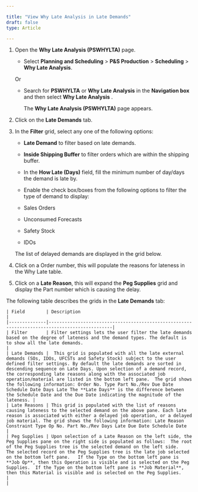 ```yaml
---

title: "View Why Late Analysis in Late Demands"
draft: false
type: Article

---
```


1. Open the **Why Late Analysis (PSWHYLTA)** page.

    - Select **Planning and Scheduling** > **P&S Production** > **Scheduling** > **Why Late Analysis**.

    Or

    - Search for **PSWHYLTA** or **Why Late Analysis**  in the **Navigation box** and then select **Why Late Analysis** .

        The **Why Late Analysis (PSWHYLTA)**  page appears.

2. Click on the **Late Demands** tab.

3. In the **Filter** grid, select any one of the following options:

    - **Late Demand** to filter based on late demands.

    - **Inside Shipping Buffer** to filter orders which are within the shipping buffer.

    - In the **How Late (Days)** field, fill the minimum number of day/days the demand is late by.

    - Enable the check box/boxes from the following options to filter the type of demand to display:

    - Sales Orders

    - Unconsumed Forecasts

    - Safety Stock

    - IDOs

    The list of delayed demands are displayed in the grid below.

4. Click on a Order number, this will populate the reasons for lateness in the Why Late table.

5. Click on a **Late Reason**, this will expand the **Peg Supplies** grid and display the Part number which is causing the delay.

The following table describes the grids in the **Late Demands** tab:

    | Field        | Description                                                                                                                                 |
    |--------------|----------------------------------------------------------------------------------------------|
    | Filter       | Filter settings lets the user filter the late demands based on the degree of lateness and the demand types. The default is to show all the late demands.                                                                                                                                             |
    | Late Demands |  This grid is populated with all the late external demands (SOs, IDOs, UFCSTs and Safety Stock) subject to the user defined filter settings. By default the late demands are sorted in descending sequence on Late Days. Upon selection of a demand record, the corresponding late reasons along with the associated job operation/material are listed in the bottom left pane.  The grid shows the following information: Order No. Type Part No./Rev Due Date Schedule Date Days Late The **Late Days** is the difference between the Schedule Date and the Due Date indicating the magnitude of the lateness. |
    | Late Reasons | This grid is populated with the list of reasons causing lateness to the selected demand on the above pane. Each late reason is associated with either a delayed job operation, or a delayed job material. The grid shows the following information: Late Reason Constraint Type Op No. Part No./Rev Days Late Due Date Schedule Date                                                                                                                       |
    | Peg Supplies | Upon selection of a Late Reason on the left side, the Peg Supplies pane on the right side is populated as follows:  The root of the Peg Supplies tree is the selected demand on the left side.   The selected record on the Peg Supplies tree is the late job selected on the bottom left pane.   If the Type on the bottom left pane is **Job Op**, then this Operation is visible and is selected on the Peg Supplies.  If the Type on the bottom left pane is **Job Material**, then this Material is visible and is selected on the Peg Supplies.                                                            |
    |

​